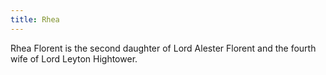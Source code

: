 ```yaml
---
title: Rhea
---
```


Rhea Florent is the second daughter of Lord Alester Florent and the fourth wife of Lord Leyton Hightower.


